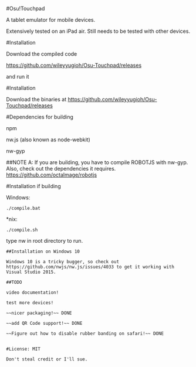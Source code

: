 #Osu!Touchpad

A tablet emulator for mobile devices.

Extensively tested on an iPad air. Still needs to be tested with other devices.

#Installation

Download the compiled code

https://github.com/wileyyugioh/Osu-Touchpad/releases

and run it

#Installation

Download the binaries at https://github.com/wileyyugioh/Osu-Touchpad/releases

#Dependencies for building

npm

nw.js (also known as node-webkit)

nw-gyp

##NOTE A:
If you are building, you have to compile ROBOTJS with nw-gyp. Also, check out the dependencies it requires. https://github.com/octalmage/robotjs

#Installation if building

Windows:
```
./compile.bat
```

*nix:
```
./compile.sh
```

type nw in root directory to run.

```
##Installation on Windows 10

Windows 10 is a tricky bugger, so check out https://github.com/nwjs/nw.js/issues/4033 to get it working with Visual Studio 2015.

##TODO

video documentation!

test more devices!

~~nicer packaging!~~ DONE

~~add QR Code support!~~ DONE

~~Figure out how to disable rubber banding on safari!~~ DONE


#License: MIT

Don't steal credit or I'll sue.
